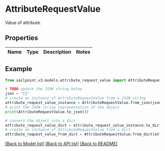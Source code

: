 # AttributeRequestValue

Value of attribute.

## Properties

Name | Type | Description | Notes
------------ | ------------- | ------------- | -------------

## Example

```python
from sailpoint.v3.models.attribute_request_value import AttributeRequestValue

# TODO update the JSON string below
json = "{}"
# create an instance of AttributeRequestValue from a JSON string
attribute_request_value_instance = AttributeRequestValue.from_json(json)
# print the JSON string representation of the object
print(AttributeRequestValue.to_json())

# convert the object into a dict
attribute_request_value_dict = attribute_request_value_instance.to_dict()
# create an instance of AttributeRequestValue from a dict
attribute_request_value_from_dict = AttributeRequestValue.from_dict(attribute_request_value_dict)
```
[[Back to Model list]](../README.md#documentation-for-models) [[Back to API list]](../README.md#documentation-for-api-endpoints) [[Back to README]](../README.md)


